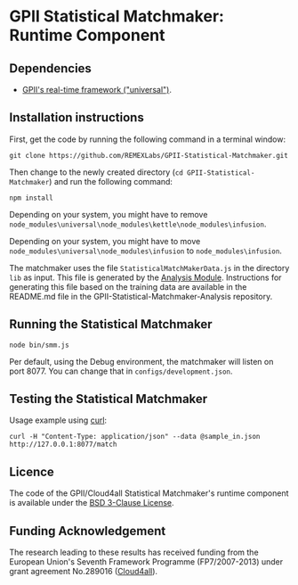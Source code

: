 # GPII Statistical Matchmaker: Runtime Component

## Dependencies

* [GPII's real-time framework ("universal")](https://github.com/GPII/universal).

## Installation instructions

First, get the code by running the following command in a terminal window:

    git clone https://github.com/REMEXLabs/GPII-Statistical-Matchmaker.git

Then change to the newly created directory (`cd GPII-Statistical-Matchmaker`) and run the following command:

    npm install
	
Depending on your system, you might have to remove `node_modules\universal\node_modules\kettle\node_modules\infusion`.
	
Depending on your system, you might have to move `node_modules\universal\node_modules\infusion` to `node_modules\infusion`.

The matchmaker uses the file `StatisticalMatchMakerData.js` in the directory `lib` as input. This file is generated by the [Analysis Module](https://github.com/REMEXLabs/GPII-Statistical-Matchmaker-Analysis). Instructions for generating this file based on the training data are available in the README.md file in the GPII-Statistical-Matchmaker-Analysis
 repository.

## Running the Statistical Matchmaker

    node bin/smm.js
	
Per default, using the Debug environment, the matchmaker will listen on port 8077. You can change that in `configs/development.json`.

## Testing the Statistical Matchmaker
	
Usage example using [curl](http://curl.haxx.se/):

	curl -H "Content-Type: application/json" --data @sample_in.json http://127.0.0.1:8077/match


## Licence

The code of the GPII/Cloud4all Statistical Matchmaker's runtime component is available under the [BSD 3-Clause License](https://github.com/REMEXLabs/GPII-Statistical-Matchmaker/blob/master/LICENSE.txt).

## Funding Acknowledgement

The research leading to these results has received funding from the European
Union's Seventh Framework Programme (FP7/2007-2013) under grant agreement No.289016
([Cloud4all](http://www.cloud4all.info/)).
